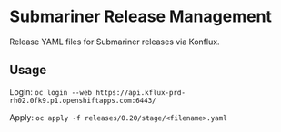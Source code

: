 # Submariner Release Management

Release YAML files for Submariner releases via Konflux.

## Usage

Login: `oc login --web https://api.kflux-prd-rh02.0fk9.p1.openshiftapps.com:6443/`

Apply: `oc apply -f releases/0.20/stage/<filename>.yaml`
